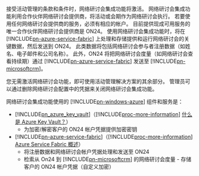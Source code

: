 接受活动管理的条款和条件时，网络研讨会集成功能将激活。 网络研讨会集成功能利用合作伙伴网络研讨会提供商，将活动或会期作为网络研讨会执行。 若要使用任何网络研讨会提供商的服务，必须有相应的帐户。 目前提供现成可用服务的唯一合作伙伴网络研讨会提供商是 ON24。 使用网络研讨会集成功能时，将在 [!INCLUDE[pn-azure-service-fabric](../includes/pn-azure-service-fabric.md)] 上处理和存储提供和运行网络研讨会的关键数据，然后发送到 ON24。 此类数据将包括网络研讨会参与者注册数据（如姓名、电子邮件和公司名称）。 此外，ON24 将把网络研讨会度量（如网络研讨会查看持续期）通过 [!INCLUDE[pn-azure-service-fabric](../includes/pn-azure-service-fabric.md)] 发送至 [!INCLUDE[pn-microsoftcrm](../includes/pn-microsoftcrm.md)]。

您无需激活网络研讨会功能，即可使用活动管理解决方案的其余部分。 管理员可以通过删除网络研讨会配置中的凭据来关闭网络研讨会集成功能。

网络研讨会集成功能使用的 [!INCLUDE[pn-windows-azure](../includes/pn-windows-azure.md)] 组件和服务是：

- [!INCLUDE[pn_azure_key_vault](../includes/pn_azure_key_vault.md)]（[!INCLUDE[proc-more-information](../includes/proc-more-information.md)] [什么是 Azure Key Vault？](https://docs.microsoft.com/en-us/azure/key-vault/key-vault-whatis)）
  - 为加密/解密客户的 ON24 帐户凭据提供加密密钥
- [!INCLUDE[pn-azure-service-fabric](../includes/pn-azure-service-fabric.md)]（[!INCLUDE[proc-more-information](../includes/proc-more-information.md)] [Azure Service Fabric 概述](https://docs.microsoft.com/en-us/azure/service-fabric/service-fabric-overview)）
  - 将注册数据和网络研讨会帐户凭据处理和发送至 ON24
  - 检索从 On24 到 [!INCLUDE[pn-microsoftcrm](../includes/pn-microsoftcrm.md)] 的网络研讨会度量 - 存储客户的 ON24 帐户凭据（自定义加密）